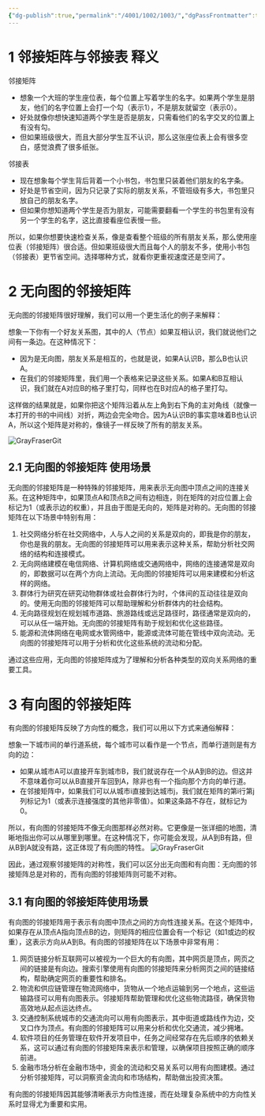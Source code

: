 ```yaml
---
{"dg-publish":true,"permalink":"/4001/1002/1003/","dgPassFrontmatter":true}
---
```



# 1 邻接矩阵与邻接表 释义

邻接矩阵

   - 想象一个大班的学生座位表，每个位置上写着学生的名字。如果两个学生是朋友，他们的名字位置上会打一个勾（表示1），不是朋友就留空（表示0）。
   - 好处就像你想快速知道两个学生是否是朋友，只需看他们的名字交叉的位置上有没有勾。
   - 但如果班级很大，而且大部分学生互不认识，那么这张座位表上会有很多空白，感觉浪费了很多纸张。

邻接表

   - 现在想象每个学生背后背着一个小书包，书包里只装着他们朋友的名字条。
   - 好处是节省空间，因为只记录了实际的朋友关系，不管班级有多大，书包里只放自己的朋友名字。
   - 但如果你想知道两个学生是否为朋友，可能需要翻看一个学生的书包里有没有另一个学生的名字，这比直接看座位表慢一些。

所以，如果你想要快速检查关系，像是查看整个班级的所有朋友关系，那么使用座位表（邻接矩阵）很合适。但如果班级很大而且每个人的朋友不多，使用小书包（邻接表）更节省空间。选择哪种方式，就看你更重视速度还是空间了。

# 2 无向图的邻接矩阵

无向图的邻接矩阵很好理解，我们可以用一个更生活化的例子来解释：

想象一下你有一个好友关系图，其中的人（节点）如果互相认识，我们就说他们之间有一条边。在这种情况下：

- 因为是无向图，朋友关系是相互的，也就是说，如果A认识B，那么B也认识A。
- 在我们的邻接矩阵里，我们用一个表格来记录这些关系。如果A和B互相认识，我们就在A对应B的格子里打勾，同样也在B对应A的格子里打勾。

这样做的结果就是，如果你把这个矩阵沿着从左上角到右下角的主对角线（就像一本打开的书的中间线）对折，两边会完全吻合。因为A认识B的事实意味着B也认识A，所以这个矩阵是对称的，像镜子一样反映了所有的朋友关系。

![GrayFraserGit](https://grayfraserpic.oss-accelerate.aliyuncs.com/PersonPic/20250101/202403221501304694.png)

## 2.1 无向图的邻接矩阵 使用场景

无向图的邻接矩阵是一种特殊的邻接矩阵，用来表示无向图中顶点之间的连接关系。在这种矩阵中，如果顶点A和顶点B之间有边相连，则在矩阵的对应位置上会标记为1（或表示边的权重），并且由于图是无向的，矩阵是对称的。无向图的邻接矩阵在以下场景中特别有用：

1. 社交网络分析在社交网络中，人与人之间的关系是双向的，即我是你的朋友，你也是我的朋友。无向图的邻接矩阵可以用来表示这种关系，帮助分析社交网络的结构和连接模式。
2. 无向网络建模在电信网络、计算机网络或交通网络中，网络的连接通常是双向的，即数据可以在两个方向上流动。无向图的邻接矩阵可以用来建模和分析这样的网络。
3. 群体行为研究在研究动物群体或社会群体行为时，个体间的互动往往是双向的。使用无向图的邻接矩阵可以帮助理解和分析群体内的社会结构。
4. 无向路径规划在规划城市道路、旅游路线或远足路径时，路径通常是双向的，可以从任一端开始。无向图的邻接矩阵有助于规划和优化这些路径。
5. 能源和流体网络在电网或水管网络中，能源或流体可能在管线中双向流动。无向图的邻接矩阵可以用于分析和优化这些系统的流动和分配。

通过这些应用，无向图的邻接矩阵成为了理解和分析各种类型的双向关系网络的重要工具。

# 3 有向图的邻接矩阵

有向图的邻接矩阵反映了方向性的概念，我们可以用以下方式来通俗解释：

想象一下城市间的单行道系统，每个城市可以看作是一个节点，而单行道则是有方向的边：

- 如果从城市A可以直接开车到城市B，我们就说存在一个从A到B的边。但这并不意味着你可以从B直接开车回到A，除非也有一个指向那个方向的单行道。
- 在邻接矩阵中，如果我们可以从城市i直接到达城市j，我们就在矩阵的第i行第j列标记为1（或表示连接强度的其他非零值）。如果这条路不存在，就标记为0。

所以，有向图的邻接矩阵不像无向图那样必然对称。它更像是一张详细的地图，清晰地指出你可以从哪里到哪里。在这种情况下，你可能会发现，从A到B有路，但从B到A就没有路，这正体现了有向图的特性。
![GrayFraserGit](https://grayfraserpic.oss-accelerate.aliyuncs.com/PersonPic/20250101/202403221501594739.png)

因此，通过观察邻接矩阵的对称性，我们可以区分出无向图和有向图：无向图的邻接矩阵总是对称的，而有向图的邻接矩阵则可能不对称。

## 3.1 有向图的邻接矩阵使用场景

有向图的邻接矩阵用于表示有向图中顶点之间的方向性连接关系。在这个矩阵中，如果存在从顶点A指向顶点B的边，则矩阵的相应位置会有一个标记（如1或边的权重），这表示方向从A到B。有向图的邻接矩阵在以下场景中非常有用：

1. 网页链接分析互联网可以被视为一个巨大的有向图，其中网页是顶点，网页之间的链接是有向边。搜索引擎使用有向图的邻接矩阵来分析网页之间的链接结构，帮助确定网页的重要性和排名。
2. 物流和供应链管理在物流网络中，货物从一个地点运输到另一个地点，这些运输路径可以用有向图表示。邻接矩阵帮助管理和优化这些物流路径，确保货物高效地从起点运达终点。
3. 交通控制系统城市的交通流向可以用有向图表示，其中街道或路线作为边，交叉口作为顶点。有向图的邻接矩阵可以用来分析和优化交通流，减少拥堵。
4. 软件项目的任务管理在软件开发项目中，任务之间经常存在先后顺序的依赖关系，这可以通过有向图的邻接矩阵来表示和管理，以确保项目按照正确的顺序前进。
5. 金融市场分析在金融市场中，资金的流动和交易关系可以用有向图建模。通过分析邻接矩阵，可以洞察资金流向和市场结构，帮助做出投资决策。

有向图的邻接矩阵因其能够清晰表示方向性连接，而在处理复杂系统中的方向性关系时显得尤为重要和实用。
